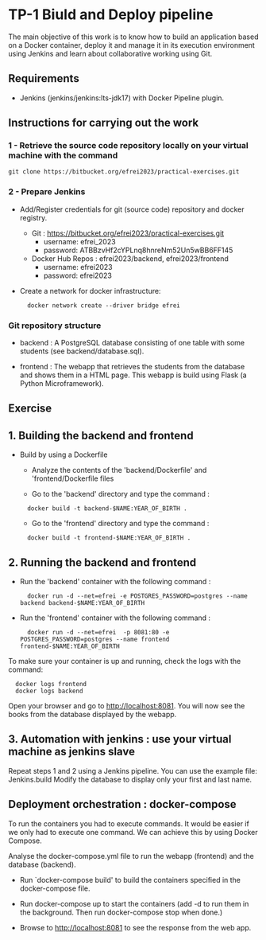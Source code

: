 # TP-1 Biuld and Deploy pipeline #

The main objective of this work is to know how to build an application based on a Docker container, deploy it and manage it in its execution environment using Jenkins and learn about collaborative working using Git.

## Requirements ##

* Jenkins (jenkins/jenkins:lts-jdk17) with Docker Pipeline plugin.

## Instructions for carrying out the work ##

### 1 - Retrieve the source code repository locally on your virtual machine with the command

```console
git clone https://bitbucket.org/efrei2023/practical-exercises.git
```

### 2 - Prepare Jenkins

* Add/Register credentials for git (source code) repository and docker registry.
  * Git : <https://bitbucket.org/efrei2023/practical-exercises.git>
    * username: efrei_2023
    * password: ATBBzvHf2cYPLnq8hnreNm52Un5wBB6FF145
  * Docker Hub Repos : efrei2023/backend, efrei2023/frontend
    * username: efrei2023
    * password: efrei2023
* Create a network for docker infrastructure:

   ```console
     docker network create --driver bridge efrei
   ```

### Git repository structure

* backend : A PostgreSQL database consisting of one table with some students (see backend/database.sql).

* frontend : The webapp that retrieves the students from the database and shows them in a HTML page. This webapp is build using Flask (a Python Microframework).

## Exercise

## 1. Building the backend and frontend

* Build by using a Dockerfile
  * Analyze the contents of the 'backend/Dockerfile' and 'frontend/Dockerfile files

  * Go to the 'backend' directory and type the command :

   ```console
     docker build -t backend-$NAME:YEAR_OF_BIRTH .
   ```

  * Go to the 'frontend' directory and type the command :

   ```console
     docker build -t frontend-$NAME:YEAR_OF_BIRTH .
   ```

## 2. Running the backend and frontend

* Run the 'backend' container with the following  command :

   ```console
     docker run -d --net=efrei -e POSTGRES_PASSWORD=postgres --name backend backend-$NAME:YEAR_OF_BIRTH
   ```

* Run the 'frontend' container with the following  command :

   ```console
     docker run -d --net=efrei  -p 8081:80 -e POSTGRES_PASSWORD=postgres --name frontend frontend-$NAME:YEAR_OF_BIRTH
   ```

To make sure your container is up and running, check the logs with the command:

   ```console
     docker logs frontend
     docker logs backend
   ```

Open your browser and go to <http://localhost:8081>. You will now see the books from the database displayed by the webapp.

## 3. Automation with jenkins : use your virtual machine as jenkins slave

Repeat steps 1 and 2 using a Jenkins pipeline. You can use the example file: Jenkins.build
Modify the database to display only your first and last name.

## Deployment orchestration : docker-compose ##

To run the containers you had to execute commands. It would be easier if we only had to execute one command. We can achieve this by using Docker Compose.

Analyse the docker-compose.yml file to run the webapp (frontend) and the database (backend).

* Run `docker-compose build' to build the containers specified in the docker-compose file.

* Run docker-compose up to start the containers (add -d to run them in the background. Then run docker-compose stop when done.)

* Browse to <http://localhost:8081> to see the response from the web app.
